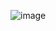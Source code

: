 ![image](https://github.com/naresh9919/Multi_Branch_Pipeline_Terraform/assets/110754714/274bd2ed-7fe1-4ffc-a421-52a86638d8f6)
